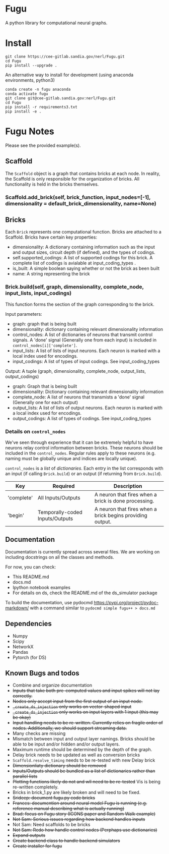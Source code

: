 # Fugu
A python library for computational neural graphs.

# Install
```
git clone https://cee-gitlab.sandia.gov/nerl/Fugu.git
cd Fugu
pip install --upgrade .
```

An alternative way to install for development (using anaconda environments, python3)
```
conda create -n fugu anaconda
conda activate fugu
git clone git@cee-gitlab.sandia.gov:nerl/Fugu.git
cd Fugu
pip install -r requirements3.txt
pip install -e .
```

# Fugu Notes

Please see the provided example(s). 

## Scaffold

The `Scaffold` object is a graph that contains bricks at each node.  In reality, the Scaffold is only responsible for the organization of bricks.  All functionality is held in the bricks themselves.

### Scaffold.add_brick(self, brick_function, input_nodes=[-1], dimensionality = default_brick_dimensionality, name=None)

## Bricks

Each `Brick` represents one computational function.  Bricks are attached to a Scaffold.  Bricks have certain key properties:

- dimensionality:  A dictionary containing information such as the input and output sizes, circuit depth (if defined), and the types of codings.
- self.supported_codings:  A list of supported codings for this brick. A complete list of codings is avialable at input_coding_types .   
- is_built:  A simple boolean saying whether or not the brick as been built
- name: A string representing the brick

### Brick.build(self, graph, dimensionality, complete_node, input_lists, input_codings)

This function forms the section of the graph corresponding to the brick.

Input parameters:
- graph: graph that is being built
- dimensionality: dictionary containing relevant dimensionality information
- control_nodes: A list of dictionaries of neurons that transmit control signals. A 'done' signal (Generally one from each input) is included in `control_nodes[i]['complete']`.
- input_lists: A list of lists of input neurons.  Each neuron is marked with a local index used for encodings.
- input_codings: A list of types of input codings.  See input_coding_types

Output:
A tuple (graph, dimensionality, complete_node, output_lists, output_codings)
- graph: Graph that is being built
- dimensionality: Dictionary containing relevant dimensionality information
- complete_node: A list of neurons that transmists a 'done' signal (Generally one for each output)
- output_lists: A list of lists of output neurons.  Each neuron is marked with a local index used for encodings.
- output_codings: A list of types of codings.  See input_coding_types

### Details on `control_nodes`
We've seen through experience that it can be extremely helpful to have neurons relay control 
information between bricks.  These neurons should be included in the `control_nodes`.  Regular 
rules apply to these neurons (e.g. naming must be globally unique and indices are locally unique).

`control_nodes` is a *list* of *dictionaries*.  Each entry in the list corresponds with 
an input (if calling `Brick.build`) or an output (if returning from `Brick.build`). 

| Key | Required | Description |
| ------ | ------ | ------ |
| 'complete' | All Inputs/Outputs | A neuron that fires when a brick is done processing. |
| 'begin' | Temporally-coded Inputs/Outputs | A neuron that fires when a brick begins providing output. |

## Documentation
Documentation is currently spread across several files.  We are working on including docstrings on all the classes and methods.

For now, you can check:
- This README.md
- docs.md
- Ipython notebook examples
- For details on ds, check the README.md of the ds_simulator package

To build the documentation, use pydocmd https://pypi.org/project/pydoc-markdown/ with a command similar to 
`pydocmd simple fugu++ > docs.md`

## Dependencies

- Numpy
- Scipy
- NetworkX
- Pandas
- Pytorch (for DS)


## Known Bugs and todos
- Combine and organize documentation
- ~~Inputs that take both pre-computed values and input spikes will not lay correctly.~~
- ~~Nodes only accept input from the first output of an input node.~~
- ~~`_create_ds_injection` only works on vector-shaped input~~
- ~~`_create_ds_injection` only works on input layers with 1 input (this may be okay)~~
- ~~Input handling needs to be re-written.  Currently relies on fragile order of nodes.  Additionally, we should support streaming data.~~
- Many checks are missing
- Mismatch between input and output layer namings.  Bricks should be able to be input and/or hidden and/or output layers.
- Maximum runtime should be determined by the depth of the graph.
- Delay brick needs to be updated as well as conversion bricks
- `Scaffold.resolve_timing` needs to be re-tested with new Delay brick
- ~~Dimensionliaty dictionary should be removed~~
- ~~Inputs/Outputs should be bundled as a list of dictionaries rather than parallel lists~~
- ~~Plotting functions likely do not and wll need to be re-tested~~ Vis is being re-written completely.
- Bricks in brick_1.py are likely broken and will need to be fixed.
- ~~Srideep: document fugu.py code bricks~~
- ~~Frances: documention around neural model Fugu is running (e.g. reference manual describing what is actually running)~~
- ~~Brad: focus on Fugu story (ICONS paper and Random Walk example)~~
- ~~Not Sam: Serious issues regarding how backend handles inputs~~
- Not Sam: Need scaffolds to be bricks
- ~~Not Sam: Redo how handle control nodes (Perphaps use dictionaries)~~
- ~~Expand outputs~~ 
- ~~Create backend class to handle backend simulators~~
- ~~Create installer for fugu~~
